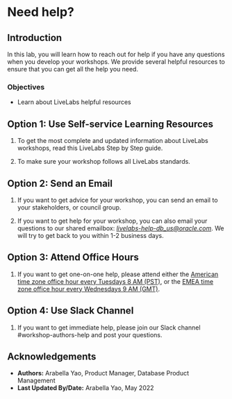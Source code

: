 #  Need help?

## Introduction

In this lab, you will learn how to reach out for help if you have any questions when you develop your workshops. We provide several helpful resources to ensure that you can get all the help you need.

### Objectives
- Learn about LiveLabs helpful resources

## Option 1: Use Self-service Learning Resources

1. To get the most complete and updated information about LiveLabs workshops, read this LiveLabs Step by Step guide.

2. To make sure your workshop follows all LiveLabs standards.

## Option 2: Send an Email

1. If you want to get advice for your workshop, you can send an email to your stakeholders, or council group.

2. If you want to get help for your workshop, you can also email your questions to our shared emailbox: *livelabs-help-db_us@oracle.com*. We will try to get back to you within 1-2 business days.

## Option 3: Attend Office Hours

1. If you want to get one-on-one help, please attend either the [American time zone office hour every Tuesdays 8 AM (PST)](https://bit.ly/LivelabsOfficeHrs), or the [EMEA time zone office hour every Wednesdays 9 AM (GMT)](https://bit.ly/emealivelabsofficehrs).

## Option 4: Use Slack Channel

1. If you want to get immediate help, please join our Slack channel #workshop-authors-help and post your questions.

## Acknowledgements
* **Authors:** Arabella Yao, Product Manager, Database Product Management
* **Last Updated By/Date:** Arabella Yao, May 2022
